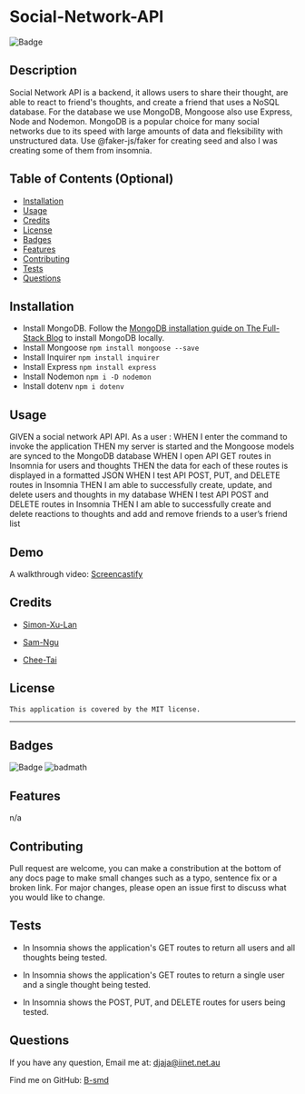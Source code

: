 # Social-Network-API

  ![Badge](https://img.shields.io/badge/License-MIT-blue.svg)

## Description

Social Network API is a backend, it allows users to share their thought, are able to react to friend's thoughts, and create a friend that uses a NoSQL database. For the database we use MongoDB, Mongoose also use Express, Node and Nodemon. MongoDB is a popular choice for many social networks due to its speed with large amounts of data and fleksibility with unstructured data. Use @faker-js/faker for creating seed and also I was creating some of them from insomnia.

## Table of Contents (Optional)

- [Installation](#installation)
- [Usage](#usage)
- [Credits](#credits)
- [License](#license)
- [Badges](#badges)
- [Features](#features)
- [Contributing](#contributing)
- [Tests](#tests)
- [Questions](#questions)

## Installation

- Install MongoDB. Follow the [MongoDB installation guide on The Full-Stack Blog](https://coding-boot-camp.github.io/full-stack/mongodb/how-to-install-mongodb) to install MongoDB locally.
- Install Mongoose `npm install mongoose --save`
- Install Inquirer `npm install inquirer`
- Install Express `npm install express`
- Install Nodemon `npm i -D nodemon`
- Install dotenv `npm i dotenv`


## Usage

GIVEN a social network API API.
As a user :
WHEN I enter the command to invoke the application
THEN my server is started and the Mongoose models are synced to the MongoDB database
WHEN I open API GET routes in Insomnia for users and thoughts
THEN the data for each of these routes is displayed in a formatted JSON
WHEN I test API POST, PUT, and DELETE routes in Insomnia
THEN I am able to successfully create, update, and delete users and thoughts in my database
WHEN I test API POST and DELETE routes in Insomnia
THEN I am able to successfully create and delete reactions to thoughts and add and remove friends to a user’s friend list


## Demo

A walkthrough video: [Screencastify](https://drive.google.com/file/d/1sYy2-N2PWscdo6kuxTpS0x486FufqPpf/view)
## Credits
- [Simon-Xu-Lan](https://github.com/Simon-Xu-Lan)

- [Sam-Ngu](https://github.com/sam-ngu)

- [Chee-Tai](https://github.com/cupacheeno)

## License
    This application is covered by the MIT license.

---
## Badges
![Badge](https://img.shields.io/badge/License-MIT-blue.svg)
![badmath](https://img.shields.io/github/languages/top/lernantino/badmath)

## Features

n/a

## Contributing

Pull request are welcome, you can make a constribution at the bottom of any docs page to make small changes such as a typo, sentence fix or a broken link. For major changes, please open an issue first to discuss what you would like to change.

## Tests

- In Insomnia shows the application's GET routes to return all users and all thoughts being tested.

- In Insomnia shows the application's GET routes to return a single user and a single thought being tested.

- In Insomnia shows the POST, PUT, and DELETE routes for users being tested.

## Questions

If you have any question, Email me at: djaja@iinet.net.au 

Find me on GitHub: [B-smd](https://github.com/B-smd)   

